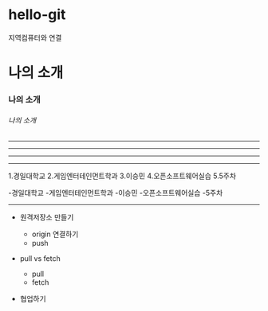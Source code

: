 # hello-git
지역컴퓨터와 연결

# 나의 소개
### 나의 소개
###### 나의 소개

---
------
----------
******

1.경일대학교
2.게임엔터테인먼트학과
3.이승민
4.오픈소프트웨어실습
5.5주차

-경일대학교
-게임엔터테인먼트학과
-이승민
-오픈소프트웨어실습
-5주차 

---

- 원격저장소 만들기
  - origin 연결하기
  - push
- pull vs fetch
  - pull
  - fetch
  
  
- 협업하기
